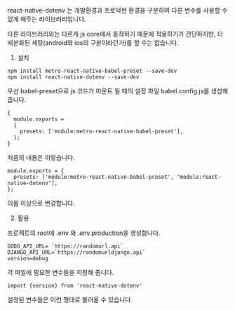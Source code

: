 

react-native-dotenv 는 개발환경과 프로덕현 환경을 구분하여 다른 변수를 사용할 수 있게 해주는 라이브러리입니다.

다른 라이브러리와는 다르게 js core에서 동작하기 때문에 적용하기가 간단하지만, 더 세분화된 세팅(android와 ios의 구분이라던가)를 할 수는 없습니다.

1. 설치

```
npm install metro-react-native-babel-preset --save-dev
npm install react-native-dotenv --save-dev
```

우선 babel-preset으로 js 코드가 마운트 될 때의 설정 파일 babel.config.js를 생성해 줍니다.

```
{
  module.exports = 
  {
    presets: ['module:metro-react-native-babel-preset'],
  };
}
```

처음의 내용은 이렇습니다.

```
module.exports = {
  presets: ['module:metro-react-native-babel-preset', "module:react-native-dotenv"],
};

```

이를 이상으로 변경합니다.

2. 활용

프로젝트의 root에 .env 와 .env.production을 생성합니다.

```
GODO_API_URL= `https://randomurl.api`
DJANGO_API_URL=`https://randomurldjango.api`
version=debug
```

각 파일에 필요한 변수들을 지정해 줍니다.

```
import {version} from 'react-native-dotenv'
```

설정된 변수들은 이런 형태로 불러올 수 있습니다.

